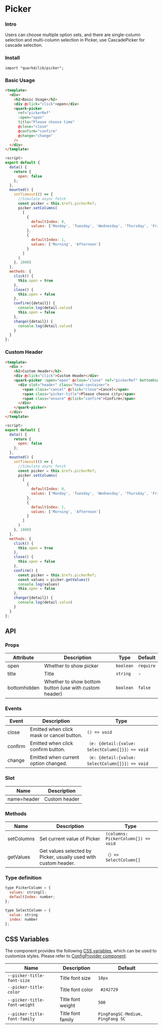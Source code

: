 # Picker

### Intro

Users can choose multiple option sets, and there are single-column selection and multi-column selection in Picker, use CascadePicker for cascade selection.

### Install

```tsx
import "quarkd/lib/picker";
```

### Basic Usage
```html
<template>
  <div>
    <h2>Basic Usage</h2>
    <div @click="click">open</div>
    <quark-picker
      ref="pickerRef"
      :open="open"
      title="Please choose time"
      @close="close"
      @confirm="confirm"
      @change="change"
    />
  </div>
</template>
```
```js
<script>
export default {
  data() {
    return {
      open: false
    };
  },
  mounted() {
    setTimeout(() => {
      //Simulate async fetch
      const picker = this.$refs.pickerRef;
      picker.setColumns(
        [
          {
            defaultIndex: 0,
            values: ['Monday', 'Tuesday', 'Wednesday', 'Thursday', 'Friday']
          },
          {
            defaultIndex: 1,
            values: ['Morning', 'Afternoon']
          }
        ]
      )
    }, 1000)
  },
  methods: {
    click() {
      this.open = true
    },
    close() {
      this.open = false
    },
    confirm({detail}) {
      console.log(detail.value)
      this.open = false
    },
    change({detail}) {
      console.log(detail.value)
    }
  }
};
```

### Custom Header

```html
<template>
  <div >
    <h2>Custom Header</h2>
    <div @click="click">Custom Header</div>
    <quark-picker :open="open" @close="close" ref="pickerRef" bottomhidden>
      <div slot="header" class="head-container">
        <span class="cancel" @click="close">Cancel</span>
        <span class="picker-title">Please choose city</span>
        <span class="ensure" @click="confirm">Confirm</span>
      </div>
    </quark-picker>
  </div>
</template>
```
```js
<script>
export default {
  data() {
    return {
      open: false
    };
  },
  mounted() {
    setTimeout(() => {
      //Simulate async fetch
      const picker = this.$refs.pickerRef;
      picker.setColumns(
        [
          {
            defaultIndex: 0,
            values: ['Monday', 'Tuesday', 'Wednesday', 'Thursday', 'Friday']
          },
          {
            defaultIndex: 1,
            values: ['Morning', 'Afternoon']
          }
        ]
      )
    }, 1000)
  },
  methods: {
    click() {
      this.open = true
    },
    close() {
      this.open = false
    },
    confirm() {
      const picker = this.$refs.pickerRef;
      const values = picker.getValues()
      console.log(values)
      this.open = false
    },
    change({detail}) {
      console.log(detail.value)
    }
  }
};
```

## API

### Props

| Attribute         | Description                             | Type   | Default  |
|--------------|----------------------------------|--------|------------------|
| open         | Whether to show picker	 | `boolean`  | `require`
| title        | Title | `string` | - |
| bottomhidden | Whether to show bottom button (use with custom header)  | `boolean` | `false`

### Events

| Event         | Description                             | Type   |
|--------------|----------------------------------|--------|
| close        | Emitted when click mask or cancel button. |      `() => void`    |
| confirm      | Emitted when click confirm button. |      `（e: {detail:{value: SelectColumn[]}}）=> void`   |
| change       | Emitted when current option changed. |      `（e: {detail:{value: SelectColumn[]}}）=> void`   |

### Slot

| Name         | Description                             |
|--------------|----------------------------------|
| name=header  | Custom header              |

### Methods

| Name         | Description                             | Type   |
|--------------|----------------------------------|--------|
| setColumns   | Set current value of Picker	 |  `(columns: PickerColumn[]) => void` |
| getValues    | Get values selected by Picker, usually used with custom header. |  `（）=> SelectColumn[]` |

### Type definition

```js
type PickerColumn = {
  values: string[];
  defaultIndex: number;
};

type SelectColumn = {
  value: string
  index: number
};
```

## CSS Variables

The component provides the following [CSS variables](https://developer.mozilla.org/zh-CN/docs/Web/CSS/Using_CSS_custom_properties), which can be used to customize styles. Please refer to [ConfigProvider component](#/zh-CN/guide/theme).

| Name                     | Description                                  | Default          |
| ------------------------ | ----------------------------------- | --------------- |
| `--picker-title-font-size` | Title font size | `18px` |
| `--picker-title-color`   | Title font color | ` #242729`  |
| `--picker-title-font-weight`  | Title font weight  |  `500` |
| `--picker-title-font-family`  | Title font family  |  `PingFangSC-Medium, PingFang SC`  |

